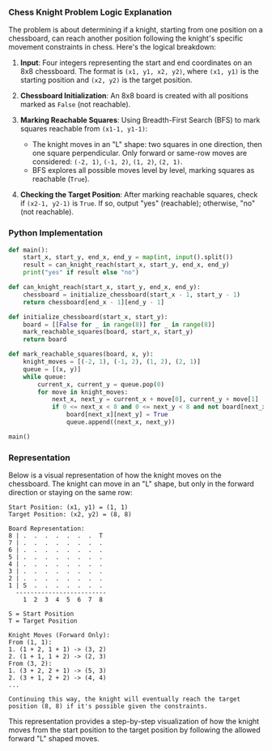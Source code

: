 ### Chess Knight Problem Logic Explanation

The problem is about determining if a knight, starting from one position on a chessboard, can reach another position following the knight's specific movement constraints in chess. Here's the logical breakdown:

1. **Input**: Four integers representing the start and end coordinates on an 8x8 chessboard. The format is `(x1, y1, x2, y2)`, where `(x1, y1)` is the starting position and `(x2, y2)` is the target position.

2. **Chessboard Initialization**: An 8x8 board is created with all positions marked as `False` (not reachable).

3. **Marking Reachable Squares**: Using Breadth-First Search (BFS) to mark squares reachable from `(x1-1, y1-1)`:
   - The knight moves in an "L" shape: two squares in one direction, then one square perpendicular. Only forward or same-row moves are considered: `(-2, 1)`, `(-1, 2)`, `(1, 2)`, `(2, 1)`.
   - BFS explores all possible moves level by level, marking squares as reachable (`True`).

4. **Checking the Target Position**: After marking reachable squares, check if `(x2-1, y2-1)` is `True`. If so, output "yes" (reachable); otherwise, "no" (not reachable).

### Python Implementation

```python
def main():
    start_x, start_y, end_x, end_y = map(int, input().split())
    result = can_knight_reach(start_x, start_y, end_x, end_y)
    print("yes" if result else "no")

def can_knight_reach(start_x, start_y, end_x, end_y):
    chessboard = initialize_chessboard(start_x - 1, start_y - 1)
    return chessboard[end_x - 1][end_y - 1]

def initialize_chessboard(start_x, start_y):
    board = [[False for _ in range(8)] for _ in range(8)]
    mark_reachable_squares(board, start_x, start_y)
    return board

def mark_reachable_squares(board, x, y):
    knight_moves = [(-2, 1), (-1, 2), (1, 2), (2, 1)]
    queue = [(x, y)]
    while queue:
        current_x, current_y = queue.pop(0)
        for move in knight_moves:
            next_x, next_y = current_x + move[0], current_y + move[1]
            if 0 <= next_x < 8 and 0 <= next_y < 8 and not board[next_x][next_y]:
                board[next_x][next_y] = True
                queue.append((next_x, next_y))

main()
```

### Representation

Below is a visual representation of how the knight moves on the chessboard. The knight can move in an "L" shape, but only in the forward direction or staying on the same row:

```
Start Position: (x1, y1) = (1, 1)
Target Position: (x2, y2) = (8, 8)

Board Representation:
8 | .  .  .  .  .  .  .  T
7 | .  .  .  .  .  .  .  .
6 | .  .  .  .  .  .  .  .
5 | .  .  .  .  .  .  .  .
4 | .  .  .  .  .  .  .  .
3 | .  .  .  .  .  .  .  .
2 | .  .  .  .  .  .  .  .
1 | S  .  .  .  .  .  .  .
  -------------------------
    1  2  3  4  5  6  7  8

S = Start Position
T = Target Position

Knight Moves (Forward Only):
From (1, 1):
1. (1 + 2, 1 + 1) -> (3, 2)
2. (1 + 1, 1 + 2) -> (2, 3)
From (3, 2):
1. (3 + 2, 2 + 1) -> (5, 3)
2. (3 + 1, 2 + 2) -> (4, 4)
...

Continuing this way, the knight will eventually reach the target position (8, 8) if it's possible given the constraints.
```

This representation provides a step-by-step visualization of how the knight moves from the start position to the target position by following the allowed forward "L" shaped moves.